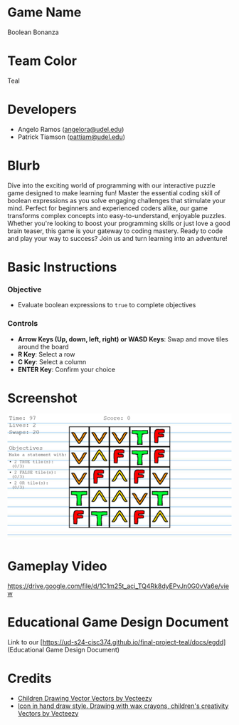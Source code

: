# Game Name

Boolean Bonanza

# Team Color

Teal

# Developers

-   Angelo Ramos (angelora@udel.edu)
-   Patrick Tiamson (pattiam@udel.edu)

# Blurb

Dive into the exciting world of programming with our interactive puzzle game designed to make learning fun! Master the essential coding skill of boolean expressions as you solve engaging challenges that stimulate your mind. Perfect for beginners and experienced coders alike, our game transforms complex concepts into easy-to-understand, enjoyable puzzles. Whether you're looking to boost your programming skills or just love a good brain teaser, this game is your gateway to coding mastery. Ready to code and play your way to success? Join us and turn learning into an adventure!

# Basic Instructions

### Objective

-   Evaluate boolean expressions to `true` to complete objectives

### Controls

-   **Arrow Keys (Up, down, left, right) or WASD Keys**: Swap and move tiles around the board
-   **R Key**: Select a row
-   **C Key**: Select a column
-   **ENTER Key**: Confirm your choice

# Screenshot

![Screenshot of gameplay in action](docs/large.png)

# Gameplay Video

https://drive.google.com/file/d/1C1m25t_aci_TQ4Rk8dyEPvJn0G0vVa6e/view

# Educational Game Design Document

Link to our [https://ud-s24-cisc374.github.io/final-project-teal/docs/egdd] (Educational Game Design Document)

# Credits

-   <a href="https://www.vecteezy.com/vector-art/145740-children-drawing-vector">Children Drawing Vector Vectors by Vecteezy</a>
-   <a href="https://www.vecteezy.com/vector-art/6561612-icon-in-hand-draw-style-drawing-with-wax-crayons-children-s-creativity">Icon in hand draw style. Drawing with wax crayons, children&#39;s creativity Vectors by Vecteezy</a>
